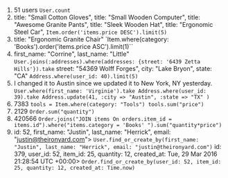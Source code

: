 1.   51 users
``User.count``
2.   title: "Small Cotton Gloves",  title: "Small Wooden Computer",  title: "Awesome Granite Pants",  title: "Sleek Wooden Hat",  title: "Ergonomic Steel Car",
``Item.order('items.price DESC').limit(5)``
3.  title: "Ergonomic Granite Chair"
`Item.where(category: 'Books').order('items.price ASC').limit(1)``
4.  first_name: "Corrine", last_name: "Little"
``User.joins(:addresses).where(addresses: {street: '6439 Zetta Hills'}).take``
street: "54369 Wolff Forges", city: "Lake Bryon", state: "CA"
``Address.where(user_id: 40).limit(5)``
5. I changed it to Austin since we updated it to New York, NY yesterday.
``User.where(first_name: 'Virginie').take
Address.where(user_id: 39).take
Address.update(41, :city => "Austin", :state => "TX" )``
6. 7383
``tools = Item.where(category: "Tools")
tools.sum("price")``
7. 2129
``Order.sum("quantity")``
8. 420566
``Order.joins("JOIN items On orders.item_id = items.id").where("items.category = 'Books' ").sum("quantity*price")``
9.  id: 52, first_name: "Justin", last_name: "Herrick", email: "justin@theironyard.com">
``User.find_or_create_by(first_name: "Justin", last_name: "Herrick", email: "justin@theironyard.com")``
id: 379, user_id: 52, item_id: 25, quantity: 12, created_at: Tue, 29 Mar 2016 21:28:54 UTC +00:00>
``Order.find_or_create_by(user_id: 52, item_id: 25, quantity: 12, created_at: Time.now)``
